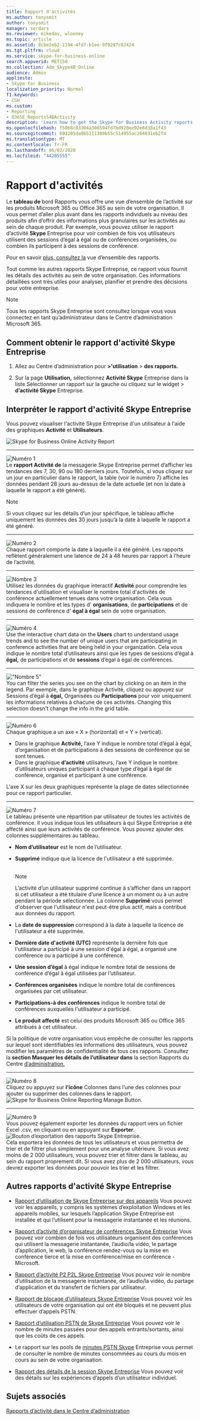 ```yaml
---
title: Rapport d'activités
ms.author: tonysmit
author: tonysmit
manager: serdars
ms.reviewer: mikedav, wlooney
ms.topic: article
ms.assetid: 8cbe2eb2-1194-4fd7-b1ee-9f9287c82424
ms.tgt.pltfrm: cloud
ms.service: skype-for-business-online
search.appverid: MET150
ms.collection: Adm_Skype4B_Online
audience: Admin
appliesto:
- Skype for Business
localization_priority: Normal
f1.keywords:
- CSH
ms.custom:
- Reporting
- O365E_ReportsS4BActivity
description: 'Learn how to get the Skype for Business Activity reports, what it contains, and how to interpret the data. '
ms.openlocfilehash: f50b8c03304a308594fd7bd920ee92e8d38a1f43
ms.sourcegitcommit: 693205da865111380b55c514955ac264031eb2fd
ms.translationtype: MT
ms.contentlocale: fr-FR
ms.lasthandoff: 06/02/2020
ms.locfileid: "44205555"
---
```

# <a name="activity-report"></a>Rapport d'activités

Le **tableau de** bord Rapports vous offre une vue d’ensemble de l’activité sur les produits Microsoft 365 ou Office 365 au sein de votre organisation. Il vous permet d’aller plus avant dans les rapports individuels au niveau des produits afin d’offrir des informations plus granulaires sur les activités au sein de chaque produit. Par exemple, vous pouvez utiliser le rapport d’activité **Skype** Entreprise pour voir combien de fois vos utilisateurs utilisent des sessions d’égal à égal ou de conférences organisées, ou combien ils participent à des sessions de conférence. 

Pour en savoir [plus, consultez la](https://support.office.com/article/0d6dfb17-8582-4172-a9a9-aed798150263) vue d’ensemble des rapports.
  
Tout comme les autres rapports Skype Entreprise, ce rapport vous fournit les détails des activités au sein de votre organisation. Ces informations détaillées sont très utiles pour analyser, planifier et prendre des décisions pour votre entreprise.
  
> [!NOTE]
> Tous les rapports Skype Entreprise sont consultez lorsque vous vous connectez en tant qu’administrateur dans le Centre d’administration Microsoft 365. 
  
## <a name="how-to-get-to-the-skype-for-business-activity-report"></a>Comment obtenir le rapport d'activité Skype Entreprise

1. Allez au Centre d’administration pour **>'utilisation**  >  **des rapports.**
    
2. Sur la page **Utilisation,** sélectionnez **Activité Skype** Entreprise dans la liste Sélectionner un rapport sur la gauche ou cliquez sur le widget  >   **d’activité Skype** Entreprise. 

  
## <a name="interpret-the-skype-for-business-activity-report"></a>Interpréter le rapport d'activité Skype Entreprise

Vous pouvez visualiser l'activité Skype Entreprise d'un utilisateur à l'aide des graphiques **Activité** et **Utilisateurs**.
  
![Skype for Business Online Activity Report](../images/670c8bc6-d29c-4033-87fc-a20d324c9aae.png)
  
***
![Numéro 1](../images/sfbcallout1.png)<br/>
Le **rapport Activité de**  la messagerie Skype Entreprise permet d’afficher les tendances des 7, 30, 90 ou 180 derniers jours. Toutefois, si vous cliquez sur un jour en particulier dans le rapport, la table (voir le numéro 7) affiche les données pendant 28 jours au-dessus de la date actuelle (et non la date à laquelle le rapport a été généré).

> [!NOTE]
> Si vous cliquez sur les détails d’un jour spécifique, le tableau affiche uniquement les données des 30 jours jusqu’à la date à laquelle le rapport a été généré.

***
![Numéro 2](../images/sfbcallout2.png)<br/>
Chaque rapport comporte la date à laquelle il a été généré. Les rapports reflètent généralement une latence de 24 à 48 heures par rapport à l’heure de l’activité. 
***
![Nombre 3](../images/sfbcallout3.png)<br/>Utilisez les données du graphique interactif **Activité** pour comprendre les tendances d'utilisation et visualiser le nombre total d'activités de conférence actuellement tenues dans votre organisation. Cela vous indiquera le nombre et les types d' **organisations**, de **participations** et de sessions de conférence d' **égal à égal** sein de votre organisation.  
***
![Numéro 4](../images/sfbcallout4.png)<br/>
Use the interactive chart data on the **Users** chart to understand usage trends and to see the number of unique users that are participating in conference activities that are being held in your organization. Cela vous indique le nombre total d’utilisateurs ainsi que les types de  sessions d’égal à **égal,** de participations et de **sessions** d’égal à égal de conférences.
***
!["Nombre 5"](../images/sfbcallout5.png)<br/>
You can filter the series you see on the chart by clicking on an item in the legend. Par exemple,  dans le graphique Activité, cliquez ou appuyez sur  Sessions d’égal à **égal,** Organisées ou **Participations** pour voir uniquement les informations relatives à chacune de ces activités. Changing this selection doesn't change the info in the grid table. 
***
![Numéro 6](../images/sfbcallout6.png)<br/>
Chaque graphique a un axe « X » (horizontal) et « Y » (vertical).
*    Dans le graphique **Activité,** l’axe Y indique le nombre total d’égal à égal, d’organisation et de participations à des sessions de conférence qui se sont tenues.
*    Dans le graphique **d’activité** utilisateurs, l’axe Y indique le nombre d’utilisateurs uniques participant à chaque type d’égal à égal de conférence, organisé et participant à une conférence.

L'axe X sur les deux graphiques représente la plage de dates sélectionnée pour ce rapport particulier. 
***
![Numéro 7](../images/sfbcallout7.png)<br/>
Le tableau présente une répartition par utilisateur de toutes les activités de conférence. Il vous indique tous les utilisateurs à qui Skype Entreprise a été affecté ainsi que leurs activités de conférence. Vous pouvez ajouter des colonnes supplémentaires au tableau.
* **Nom d’utilisateur** est le nom de l’utilisateur.
* **Supprimé** indique que la licence de l'utilisateur a été supprimée.<br/><br/>
  > [!NOTE]
  > L’activité d’un utilisateur supprimé continue à s’afficher dans un rapport si cet utilisateur a été titulaire d’une licence à un moment ou à un autre pendant la période sélectionnée. La colonne **Supprimé** vous permet d'observer que l'utilisateur n'est peut-être plus actif, mais a contribué aux données du rapport.
     
* La **date de suppression** correspond à la date à laquelle la licence de l'utilisateur a été supprimée.
* **Dernière date d'activité (UTC)** représente la dernière fois que l'utilisateur a participé à une session d'égal à égal, a organisé une conférence ou a participé à une conférence.
* **Une session d’égal** à égal indique le nombre total de sessions de conférence d’égal à égal utilisées par l’utilisateur.
* **Conférences organisées** indique le nombre total de conférences organisées par cet utilisateur.
* **Participations-à des conférences** indique le nombre total de conférences auxquelles l'utilisateur a participé.
* **Le produit affecté** est celui des produits Microsoft 365 ou Office 365 attribués à cet utilisateur.<br/>

Si la politique de votre organisation vous empêche de consulter les rapports sur lequel sont identifiables les informations des utilisateurs, vous pouvez modifier les paramètres de confidentialité de tous ces rapports. Consultez la **section Masquer les détails de l’utilisateur dans** la section Rapports du Centre [d’administration.](https://support.office.com/article/0d6dfb17-8582-4172-a9a9-aed798150263)
***
![Numéro 8](../images/sfbcallout8.png)<br/>
Cliquez ou appuyez sur **l’icône** Colonnes dans l’une des colonnes pour ajouter ou supprimer des colonnes dans le rapport.           <br/> ![Skype for Business Online Reporting Manage Button.](../images/4c8f5387-cebb-4d6c-b7d3-05c954a2c234.png)
***
![Numéro 9](../images/sfbcallout9.png)<br/>
Vous pouvez également exporter les données du rapport vers un fichier Excel .csv, en cliquant ou en appuyant sur **Exporter**.           <br/> ![Bouton d’exportation des rapports Skype Entreprise.](../images/de7e2ab7-d70c-422f-a0ec-178b10f7dd51.png)<br/> Cela exportera les données de tous les utilisateurs et vous permettra de trier et de filtrer plus simplement pour une analyse ultérieure. Si vous avez moins de 2 000 utilisateurs, vous pouvez trier et filtrer dans le tableau, au sein du rapport proprement dit. Si vous avez plus de 2 000 utilisateurs, vous devrez exporter les données pour pouvoir les trier et les filtrer. 
   
## <a name="want-to-see-other-skype-for-business-reports"></a>Autres rapports d'activité Skype Entreprise

- [Rapport d’utilisation de Skype Entreprise sur des appareils](device-usage-report.md) Vous pouvez voir les appareils, y compris les systèmes d’exploitation Windows et les appareils mobiles, sur lesquels l’application Skype Entreprise est installée et qui l’utilisent pour la messagerie instantanée et les réunions.
    
- [Rapport d’activité d’organisateur de conférences Skype Entreprise](conference-organizer-activity-report.md) Vous pouvez voir combien de fois vos utilisateurs organisent des conférences qui utilisent la messagerie instantanée, l’audio/la vidéo, le partage d’application, le web, la conférence rendez-vous ou la mise en conférence tierce et la mise en conférence/mise en conférence - Microsoft.
    
- [Rapport d’activité P2 P2L Skype Entreprise](peer-to-peer-activity-report.md) Vous pouvez voir le nombre d’utilisation de la messagerie instantanée, de l’audio/la vidéo, du partage d’application et du transfert de fichiers par utilisateur.
    
- [Rapport de blocage d’utilisateurs Skype Entreprise](users-blocked-report.md) Vous pouvez voir les utilisateurs de votre organisation qui ont été bloqués et ne peuvent plus effectuer d’appels PSTN.
    
- [Rapport d’utilisation PSTN de Skype Entreprise](pstn-usage-report.md) Vous pouvez voir le nombre de minutes passées pour des appels entrants/sortants, ainsi que les coûts de ces appels.

- Le rapport sur les pools de [minutes PSTN Skype](pstn-minute-pools-report.md) Entreprise vous permet de consulter le nombre de minutes consommées au cours du mois en cours au sein de votre organisation.

- [Rapport des détails de la session Skype Entreprise](session-details-report.md) Vous pouvez voir des détails sur les expériences d’appels d’un utilisateur individuel.

    
## <a name="related-topics"></a>Sujets associés
[Rapports d’activité dans le Centre d’administration](https://support.office.com/article/0d6dfb17-8582-4172-a9a9-aed798150263)

  
 
